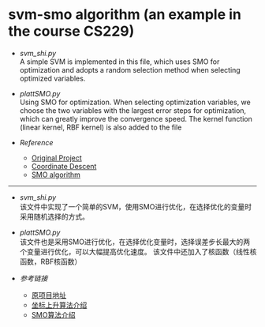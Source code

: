 # svm-smo algorithm (an example in the course CS229)
* *svm_shi.py* <br>
A simple SVM is implemented in this file, which uses SMO for optimization and adopts a random selection method when selecting optimized variables.
* *plattSMO.py* <br>
Using SMO for optimization. When selecting optimization variables, we choose the two variables with the largest error steps for optimization, which can greatly improve the convergence speed.
The kernel function (linear kernel, RBF kernel) is also added to the file

* *Reference*
    * [Original Project](https://github.com/huxinliang8888/svm)
    * [Coordinate Descent](https://cloud.tencent.com/developer/article/1066666)
    * [SMO algorithm](https://zhuanlan.zhihu.com/p/29212107)

-----------------------------------------------------------------------------------------------------------------

* *svm_shi.py* <br>
该文件中实现了一个简单的SVM，使用SMO进行优化，在选择优化的变量时采用随机选择的方式。
* *plattSMO.py* <br>
该文件也是采用SMO进行优化，在选择优化变量时，选择误差步长最大的两个变量进行优化，可以大幅提高优化速度。
该文件中还加入了核函数（线性核函数，RBF核函数）

* *参考链接*
    * [原项目地址](https://github.com/huxinliang8888/svm)
    * [坐标上升算法介绍](https://cloud.tencent.com/developer/article/1066666)
    * [SMO算法介绍](https://zhuanlan.zhihu.com/p/29212107)
